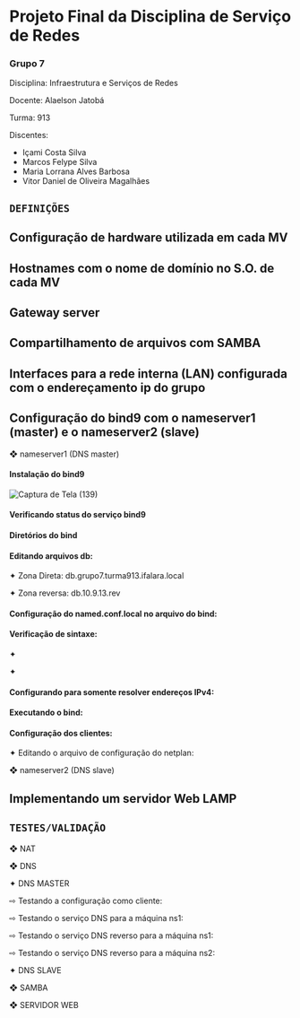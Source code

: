 # Projeto Final da Disciplina de Serviço de Redes
### Grupo 7

Disciplina: Infraestrutura e Serviços de Redes

Docente: Alaelson Jatobá

Turma: 913

Discentes:

* Içami Costa Silva
* Marcos Felype Silva
* Maria Lorrana Alves Barbosa
* Vitor Daniel de Oliveira Magalhães

## ``DEFINIÇÕES``

## Configuração de hardware utilizada em cada MV

## Hostnames com o nome de domínio no S.O. de cada MV

## Gateway server

## Compartilhamento de arquivos com SAMBA

## Interfaces para a rede interna (LAN) configurada com o endereçamento ip do grupo

## Configuração do bind9 com o nameserver1 (master) e o nameserver2 (slave)

❖ nameserver1 (DNS master)

#### Instalação do bind9
![Captura de Tela (139)](https://user-images.githubusercontent.com/103418874/209363966-073c01d0-dfd7-45ad-9df0-2286cb3d45fc.png)

#### Verificando status do serviço bind9

#### Diretórios do bind

#### Editando arquivos db:

✦ Zona Direta: db.grupo7.turma913.ifalara.local

✦ Zona reversa: db.10.9.13.rev

#### Configuração do named.conf.local no arquivo do bind:

#### Verificação de sintaxe:

✦ 

✦ 

#### Configurando para somente resolver endereços IPv4:

#### Executando o bind:

#### Configuração dos clientes:

✦ Editando o arquivo de configuração do netplan:

❖ nameserver2 (DNS slave)

## Implementando um servidor Web LAMP

## ``TESTES/VALIDAÇÃO``

❖ NAT

❖ DNS

✦ DNS MASTER

⇨ Testando a configuração como cliente:

⇨ Testando o serviço DNS para a máquina ns1:

⇨ Testando o serviço DNS reverso para a máquina ns1:

⇨ Testando o serviço DNS reverso para a máquina ns2:

✦ DNS SLAVE

❖ SAMBA

❖ SERVIDOR WEB
